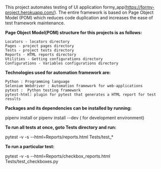 This project automates testing of UI application formy_app(https://formy-project.herokuapp.com/). The entire framework is based on Page Object Model (POM) which reduces code duplication and increases the ease of test framework maintenance.

**Page Object Model(POM) structure for this projects is as follows:**

    Locators - locators directory
    Pages - project pages directory
    Tests - project tests directory
    Reports - HTML reports directory
    Utilities - Getting configurations directory
    Configurations - Variables configurations directory
    
**Technologies used for automation framework are:**

    Python : Programming language
    Selenium Webdriver : Automation framework for web-applications
    pytest :  Python testing framework
    pytest-html: plugin for pytest that generates a HTML report for test results

**Packages and its dependencies can be installed by running:**  

pipenv install  or pipenv install --dev ( for development environment)

**To run all tests at once, goto Tests directory and run:**

pytest -v -s  --html=Reports/reports.html Tests/test_*

**To run a particular test:**

pytest -v -s  --html=Reports/checkbox_reports.html Tests/test_checkboxes.py


